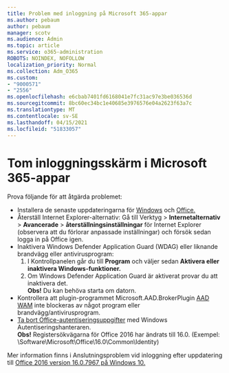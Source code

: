 ```yaml
---
title: Problem med inloggning på Microsoft 365-appar
ms.author: pebaum
author: pebaum
manager: scotv
ms.audience: Admin
ms.topic: article
ms.service: o365-administration
ROBOTS: NOINDEX, NOFOLLOW
localization_priority: Normal
ms.collection: Adm_O365
ms.custom:
- "9000571"
- "2556"
ms.openlocfilehash: e6cbab7401fd6168041e7fc31ac97e3be036536d
ms.sourcegitcommit: 8bc60ec34bc1e40685e3976576e04a2623f63a7c
ms.translationtype: MT
ms.contentlocale: sv-SE
ms.lasthandoff: 04/15/2021
ms.locfileid: "51833057"
---
```

# <a name="blank-sign-in-screen-in-microsoft-365-apps"></a>Tom inloggningsskärm i Microsoft 365-appar

Prova följande för att åtgärda problemet:
- Installera de senaste uppdateringarna för [Windows](https://support.microsoft.com/help/4027667/windows-10-update) och [Office.](https://support.office.com/article/update-office-and-your-computer-with-microsoft-update-2ab296f3-7f03-43a2-8e50-46de917611c5)
- Återställ Internet Explorer-alternativ: Gå till Verktyg   >  **Internetalternativ**  >  **Avancerade**  >  **återställningsinställningar** för Internet Explorer (observera att du förlorar anpassade inställningar) och försök sedan logga in på Office igen.
- Inaktivera Windows Defender Application Guard (WDAG) eller liknande brandvägg eller antivirusprogram:
    1. I Kontrollpanelen går du till **Program** och väljer sedan **Aktivera eller inaktivera Windows-funktioner.**
    2. Om Windows Defender Application Guard är aktiverat provar du att inaktivera det.<br/>
    **Obs!** Du kan behöva starta om datorn.
- Kontrollera att plugin-programmet Microsoft.AAD.BrokerPlugin [AAD WAM](https://docs.microsoft.com/office365/troubleshoot/administration/connection-issue-when-sign-in-office-2016#symptom-1) inte blockeras av något program eller brandvägg/antivirusprogram.
- [Ta bort Office-autentiseringsuppgifter](https://docs.microsoft.com/office/troubleshoot/error-messages/another-account-already-signed-in#step-3-clear-cached-credentials-on-the-computer) med Windows Autentiseringshanteraren.<br/>
    **Obs!** Registersökvägarna för Office 2016 har ändrats till 16.0. (Exempel: \Software\Microsoft\Office\16.0\Common\Identity\)

Mer information finns i Anslutningsproblem vid inloggning efter uppdatering till [Office 2016 version 16.0.7967 på Windows 10.](https://docs.microsoft.com/office365/troubleshoot/administration/connection-issue-when-sign-in-office-2016)
